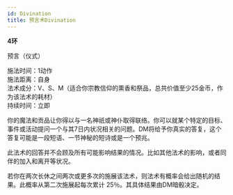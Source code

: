 ```yaml
---
id: Divination
title: 预言术Divination
---
```


**4环**

预言（仪式）

施法时间：1动作  
施法距离：自身  
法术成分：V、S、M（适合你宗教信仰的熏香和祭品，总共价值至少25金币，作为该法术的耗材）  
持续时间：立即  


你的魔法和贡品让你得以与一名神祇或神仆取得联络。你可以就某个特定的目标、事件或活动提问一个与其7日内状况相关的问题。DM将给予你真实的答复，这个答复可能是一段短语、一节神秘的短诗或是一个预兆。


此法术的回答并不会顾及所有可能影响结果的情况。比如其他法术的影响，或者同伴的加入和离开等状况。


若你在两次长休之间两次或更多次的施展该法术，则法术有概率会给出随机的结果。此概率从第二次施展起每次累计
25％。其具体结果由DM暗骰决定。
